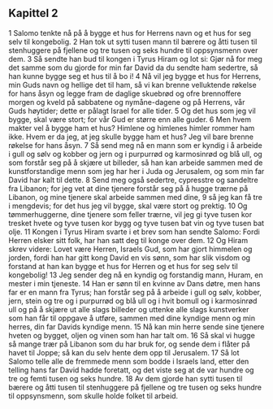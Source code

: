 ## Kapittel 2

1 Salomo tenkte nå på å bygge et hus for Herrens navn og et hus for seg selv til kongebolig.
2 Han tok ut sytti tusen mann til bærere og åtti tusen til stenhuggere på fjellene og tre tusen og seks hundre til oppsynsmenn over dem.
3 Så sendte han bud til kongen i Tyrus Hiram og lot si: Gjør nå for meg det samme som du gjorde for min far David da du sendte ham sedertre, så han kunne bygge seg et hus til å bo i!
4 Nå vil jeg bygge et hus for Herrens, min Guds navn og hellige det til ham, så vi kan brenne velluktende røkelse for hans åsyn og legge fram de daglige skuebrød og ofre brennoffere morgen og kveld på sabbatene og nymåne-dagene og på Herrens, vår Guds høytider; dette er pålagt Israel for alle tider.
5 Og det hus som jeg vil bygge, skal være stort; for vår Gud er større enn alle guder.
6 Men hvem makter vel å bygge ham et hus? Himlene og himlenes himler rommer ham ikke. Hvem er da jeg, at jeg skulle bygge ham et hus? Jeg vil bare brenne røkelse for hans åsyn.
7 Så send meg nå en mann som er kyndig i å arbeide i gull og sølv og kobber og jern og i purpurrød og karmosinrød og blå ull, og som forstår seg på å skjære ut billeder, så han kan arbeide sammen med de kunstforstandige menn som jeg har her i Juda og Jerusalem, og som min far David har kalt til dette.
8 Send meg også sedertre, cypresstre og sandeltre fra Libanon; for jeg vet at dine tjenere forstår seg på å hugge trærne på Libanon, og mine tjenere skal arbeide sammen med dine,
9 så jeg kan få tre i mengdevis; for det hus jeg vil bygge, skal være stort og prektig.
10 Og tømmerhuggerne, dine tjenere som feller trærne, vil jeg gi tyve tusen kor tresket hvete og tyve tusen kor bygg og tyve tusen bat vin og tyve tusen bat olje.
11 Kongen i Tyrus Hiram svarte i et brev som han sendte Salomo: Fordi Herren elsker sitt folk, har han satt deg til konge over dem.
12 Og Hiram skrev videre: Lovet være Herren, Israels Gud, som har gjort himmelen og jorden, fordi han har gitt kong David en vis sønn, som har slik visdom og forstand at han kan bygge et hus for Herren og et hus for seg selv til kongebolig!
13 Jeg sender deg nå en kyndig og forstandig mann, Huram, en mester i min tjeneste.
14 Han er sønn til en kvinne av Dans døtre, men hans far er en mann fra Tyrus; han forstår seg på å arbeide i gull og sølv, kobber, jern, stein og tre og i purpurrød og blå ull og i hvit bomull og i karmosinrød ull og på å skjære ut alle slags billeder og uttenke alle slags kunstverker som han får til oppgave å utføre, sammen med dine kyndige menn og min herres, din far Davids kyndige menn.
15 Nå kan min herre sende sine tjenere hveten og bygget, oljen og vinen som han har talt om.
16 Så skal vi hugge så mange trær på Libanon som du har bruk for, og sende dem i flåter på havet til Joppe; så kan du selv hente dem opp til Jerusalem.
17 Så lot Salomo telle alle de fremmede menn som bodde i Israels land, etter den telling hans far David hadde foretatt, og det viste seg at de var hundre og tre og femti tusen og seks hundre.
18 Av dem gjorde han sytti tusen til bærere og åtti tusen til stenhuggere på fjellene og tre tusen og seks hundre til oppsynsmenn, som skulle holde folket til arbeid.
